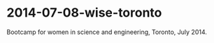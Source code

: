 2014-07-08-wise-toronto
=======================

Bootcamp for women in science and engineering, Toronto, July 2014. 
